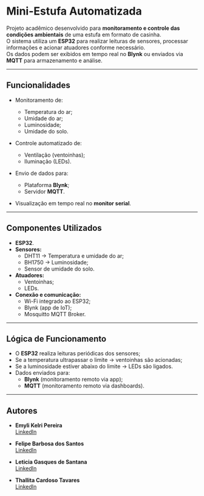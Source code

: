# Mini-Estufa Automatizada

Projeto acadêmico desenvolvido para **monitoramento e controle das condições ambientais** de uma estufa em formato de casinha.  
O sistema utiliza um **ESP32** para realizar leituras de sensores, processar informações e acionar atuadores conforme necessário.  
Os dados podem ser exibidos em tempo real no **Blynk** ou enviados via **MQTT** para armazenamento e análise.

---

## Funcionalidades

- Monitoramento de:
  - Temperatura do ar; 
  - Umidade do ar; 
  - Luminosidade;  
  - Umidade do solo.  

- Controle automatizado de:
  - Ventilação (ventoinhas); 
  - Iluminação (LEDs). 

- Envio de dados para:
  - Plataforma **Blynk**;  
  - Servidor **MQTT**. 

- Visualização em tempo real no **monitor serial**.

---

## Componentes Utilizados

- **ESP32**. 
- **Sensores:**
  - DHT11 → Temperatura e umidade do ar; 
  - BH1750 → Luminosidade;  
  - Sensor de umidade do solo. 
- **Atuadores:**
  - Ventoinhas;  
  - LEDs.  
- **Conexão e comunicação:**
  - Wi-Fi integrado ao ESP32; 
  - Blynk (app de IoT);  
  - Mosquitto MQTT Broker.  

---

## Lógica de Funcionamento

- O **ESP32** realiza leituras periódicas dos sensores;  
- Se a temperatura ultrapassar o limite → ventoinhas são acionadas;  
- Se a luminosidade estiver abaixo do limite → LEDs são ligados.  
- Dados enviados para:
  - **Blynk** (monitoramento remoto via app);  
  - **MQTT** (monitoramento remoto via dashboards).  

---

## Autores

- **Emyli Kelri Pereira**  
  [LinkedIn](https://www.linkedin.com/in/emyli-kelri)

- **Felipe Barbosa dos Santos**  
  [LinkedIn](https://www.linkedin.com/in/felipe-barbosa-bbsnxt/)

- **Leticia Gasques de Santana**  
  [LinkedIn](https://www.linkedin.com/in/leticia-gasques/)

- **Thallita Cardoso Tavares**  
  [LinkedIn](https://www.linkedin.com/in/thallita-cardoso-tavares/)




